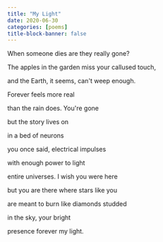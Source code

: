 ```yaml
---
title: "My Light"
date: 2020-06-30
categories: [poems]
title-block-banner: false
---
```

When someone dies
are they really gone?

The apples in the garden
miss your callused touch,

and the Earth, it seems,
can't weep enough.

Forever feels
more real

than the rain does.
You're gone

but the story
lives on

in a bed
of neurons

you once said,
electrical impulses

with enough power
to light

entire universes.
I wish you were here

but you are there
where stars like you

are meant to burn
like diamonds studded

in the sky,
your bright

presence
forever my light.
